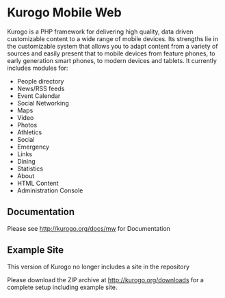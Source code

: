 # Kurogo Mobile Web

Kurogo is a PHP framework for delivering high quality, data driven customizable content to a wide
range of mobile devices. Its strengths lie in the customizable system that allows you to adapt
content from a variety of sources and easily present that to mobile devices from feature phones,
to early generation smart phones, to modern devices and tablets. It currently includes modules for:

* People directory
* News/RSS feeds
* Event Calendar
* Social Networking
* Maps
* Video
* Photos
* Athletics
* Social
* Emergency
* Links
* Dining
* Statistics
* About
* HTML Content
* Administration Console

## Documentation

Please see http://kurogo.org/docs/mw for Documentation

## Example Site

This version of Kurogo no longer includes a site in the repository

Please download the ZIP archive at http://kurogo.org/downloads for a complete setup including example site. 


